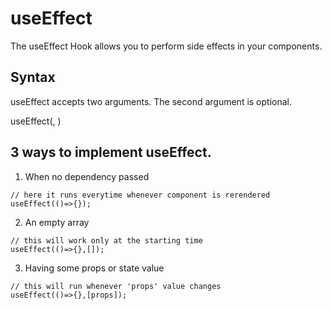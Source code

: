 # useEffect

The useEffect Hook allows you to perform side effects in your components.

## Syntax

useEffect accepts two arguments. The second argument is optional.

useEffect(<function>, <dependency>)

## 3 ways to implement useEffect.
 1. When no dependency passed

 ```
 // here it runs everytime whenever component is rerendered
 useEffect(()=>{});
 ```

 2. An empty array
 ```
 // this will work only at the starting time
 useEffect(()=>{},[]);
 ```

 3. Having some props or state value
 ```
 // this will run whenever 'props' value changes
 useEffect(()=>{},[props]);
 ```
